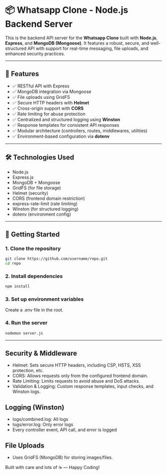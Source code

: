# 📦 Whatsapp Clone - Node.js Backend Server

This is the backend API server for the **Whatsapp Clone** built with **Node.js**, **Express**, and **MongoDB (Mongoose)**. It features a robust, secure, and well-structured API with support for real-time messaging, file uploads, and enhanced security practices.

---

## 🚀 Features

- ✅ RESTful API with Express
- ✅ MongoDB integration via Mongoose
- ✅ File uploads using GridFS
- ✅ Secure HTTP headers with **Helmet**
- ✅ Cross-origin support with **CORS**
- ✅ Rate limiting for abuse protection
- ✅ Centralized and structured logging using **Winston**
- ✅ Response templates for consistent API responses
- ✅ Modular architecture (controllers, routes, middlewares, utilities)
- ✅ Environment-based configuration via **dotenv**

---

## 🛠 Technologies Used

- Node.js
- Express.js
- MongoDB + Mongoose
- GridFS (for file storage)
- Helmet (security)
- CORS (frontend domain restriction)
- express-rate-limit (rate limiting)
- Winston (for structured logging)
- dotenv (environment config)

---

## 🧰 Getting Started

### 1. Clone the repository

```bash
git clone https://github.com/username/repo.git
cd repo
```

### 2. Install dependencies

```bash
npm install
```

### 3. Set up environment variables
Create a .env file in the root.

### 4. Run the server

```bash
nodemon server.js
```

---

## Security & Middleware

- Helmet: Sets secure HTTP headers, including CSP, HSTS, XSS protection, etc.
- CORS: Allows requests only from the configured frontend domain.
- Rate Limiting: Limits requests to avoid abuse and DoS attacks. 
- Validation & Logging: Custom response templates, input checks, and Winston logs.

## Logging (Winston)

- logs/combined.log: All logs
- logs/error.log: Only error logs
- Every controller event, API call, and error is logged

## File Uploads

- Uses GridFS (MongoDB) for storing images/files.

Built with care and lots of ☕ — Happy Coding!